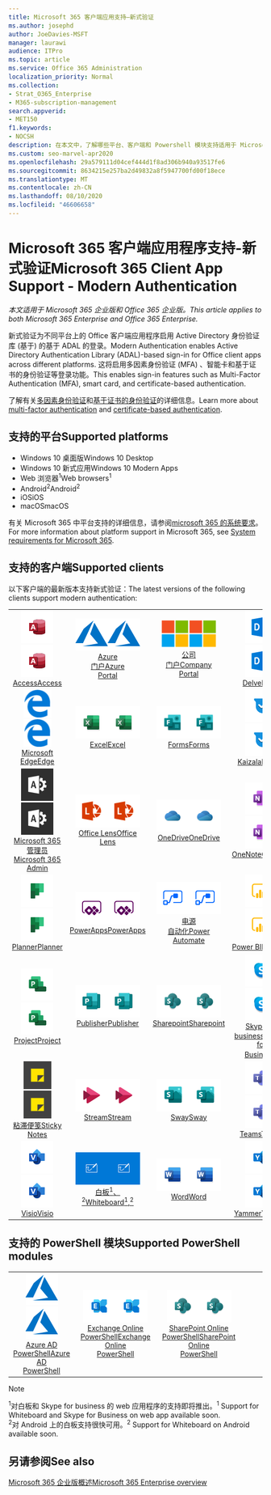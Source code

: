```yaml
---
title: Microsoft 365 客户端应用支持—新式验证
ms.author: josephd
author: JoeDavies-MSFT
manager: laurawi
audience: ITPro
ms.topic: article
ms.service: Office 365 Administration
localization_priority: Normal
ms.collection:
- Strat_O365_Enterprise
- M365-subscription-management
search.appverid:
- MET150
f1.keywords:
- NOCSH
description: 在本文中，了解哪些平台、客户端和 Powershell 模块支持适用于 Microsoft 365 的新式验证。
ms.custom: seo-marvel-apr2020
ms.openlocfilehash: 29a579111d04cef444d1f8ad306b940a93517fe6
ms.sourcegitcommit: 8634215e257ba2d49832a8f5947700fd00f18ece
ms.translationtype: MT
ms.contentlocale: zh-CN
ms.lasthandoff: 08/10/2020
ms.locfileid: "46606658"
---
```

# <a name="microsoft-365-client-app-support---modern-authentication"></a><span data-ttu-id="aaf7d-103">Microsoft 365 客户端应用程序支持-新式验证</span><span class="sxs-lookup"><span data-stu-id="aaf7d-103">Microsoft 365 Client App Support - Modern Authentication</span></span>

<span data-ttu-id="aaf7d-104">*本文适用于 Microsoft 365 企业版和 Office 365 企业版。*</span><span class="sxs-lookup"><span data-stu-id="aaf7d-104">*This article applies to both Microsoft 365 Enterprise and Office 365 Enterprise.*</span></span>

<span data-ttu-id="aaf7d-105">新式验证为不同平台上的 Office 客户端应用程序启用 Active Directory 身份验证库 (基于) 的基于 ADAL 的登录。</span><span class="sxs-lookup"><span data-stu-id="aaf7d-105">Modern Authentication enables Active Directory Authentication Library (ADAL)-based sign-in for Office client apps across different platforms.</span></span> <span data-ttu-id="aaf7d-106">这将启用多因素身份验证 (MFA) 、智能卡和基于证书的身份验证等登录功能。</span><span class="sxs-lookup"><span data-stu-id="aaf7d-106">This enables sign-in features such as Multi-Factor Authentication (MFA), smart card, and certificate-based authentication.</span></span>

<span data-ttu-id="aaf7d-107">了解有关[多因素身份验证](https://docs.microsoft.com/azure/active-directory/authentication/multi-factor-authentication)和[基于证书的身份验证](https://docs.microsoft.com/azure/active-directory/active-directory-certificate-based-authentication-get-started)的详细信息。</span><span class="sxs-lookup"><span data-stu-id="aaf7d-107">Learn more about [multi-factor authentication](https://docs.microsoft.com/azure/active-directory/authentication/multi-factor-authentication) and [certificate-based authentication](https://docs.microsoft.com/azure/active-directory/active-directory-certificate-based-authentication-get-started).</span></span>

## <a name="supported-platforms"></a><span data-ttu-id="aaf7d-108">支持的平台</span><span class="sxs-lookup"><span data-stu-id="aaf7d-108">Supported platforms</span></span>

 - <span data-ttu-id="aaf7d-109">Windows 10 桌面版</span><span class="sxs-lookup"><span data-stu-id="aaf7d-109">Windows 10 Desktop</span></span>
 - <span data-ttu-id="aaf7d-110">Windows 10 新式应用</span><span class="sxs-lookup"><span data-stu-id="aaf7d-110">Windows 10 Modern Apps</span></span>
 - <span data-ttu-id="aaf7d-111">Web 浏览器<sup>1</sup></span><span class="sxs-lookup"><span data-stu-id="aaf7d-111">Web browsers<sup>1</sup></span></span>
 - <span data-ttu-id="aaf7d-112">Android<sup>2</sup></span><span class="sxs-lookup"><span data-stu-id="aaf7d-112">Android<sup>2</sup></span></span>
 - <span data-ttu-id="aaf7d-113">iOS</span><span class="sxs-lookup"><span data-stu-id="aaf7d-113">iOS</span></span>
 - <span data-ttu-id="aaf7d-114">macOS</span><span class="sxs-lookup"><span data-stu-id="aaf7d-114">macOS</span></span>

<span data-ttu-id="aaf7d-115">有关 Microsoft 365 中平台支持的详细信息，请参阅[microsoft 365 的系统要求](https://products.office.com/office-system-requirements)。</span><span class="sxs-lookup"><span data-stu-id="aaf7d-115">For more information about platform support in Microsoft 365, see [System requirements for Microsoft 365](https://products.office.com/office-system-requirements).</span></span>

## <a name="supported-clients"></a><span data-ttu-id="aaf7d-116">支持的客户端</span><span class="sxs-lookup"><span data-stu-id="aaf7d-116">Supported clients</span></span>

<span data-ttu-id="aaf7d-117">以下客户端的最新版本支持新式验证：</span><span class="sxs-lookup"><span data-stu-id="aaf7d-117">The latest versions of the following clients support modern authentication:</span></span>

| | | | | | |
|:---:|:---:|:---:|:---:|:---:|:---:|
| <span data-ttu-id="aaf7d-118">![Access 图标](media/o365-access-64x64.png)</span><span class="sxs-lookup"><span data-stu-id="aaf7d-118">![Access icon](media/o365-access-64x64.png)</span></span> <br> [<span data-ttu-id="aaf7d-119">Access</span><span class="sxs-lookup"><span data-stu-id="aaf7d-119">Access</span></span>](https://products.office.com/access) | <span data-ttu-id="aaf7d-120">![Azure 图标](media/o365-azure-64x64.png)</span><span class="sxs-lookup"><span data-stu-id="aaf7d-120">![Azure icon](media/o365-azure-64x64.png)</span></span> <br> [<span data-ttu-id="aaf7d-121">Azure <br> 门户</span><span class="sxs-lookup"><span data-stu-id="aaf7d-121">Azure <br> Portal </span></span>](https://azure.microsoft.com/features/azure-portal/) | <span data-ttu-id="aaf7d-122">![公司门户图标](media/o365-microsoft-64x64.png)</span><span class="sxs-lookup"><span data-stu-id="aaf7d-122">![Company portal icon](media/o365-microsoft-64x64.png)</span></span> <br> [<span data-ttu-id="aaf7d-123">公司 <br> 门户</span><span class="sxs-lookup"><span data-stu-id="aaf7d-123">Company <br> Portal </span></span>](https://docs.microsoft.com/intune-user-help/sign-in-to-the-company-portal) | <span data-ttu-id="aaf7d-124">![Delve 图标](media/o365-delve-64x64.png)</span><span class="sxs-lookup"><span data-stu-id="aaf7d-124">![Delve icon](media/o365-delve-64x64.png)</span></span> <br> [<span data-ttu-id="aaf7d-125">Delve</span><span class="sxs-lookup"><span data-stu-id="aaf7d-125">Delve</span></span>](https://products.office.com/business/intelligent-search) | <span data-ttu-id="aaf7d-126">![Dynamics 365 图标](media/o365-dynamics365-64x64.png)</span><span class="sxs-lookup"><span data-stu-id="aaf7d-126">![Dynamics 365 icon](media/o365-dynamics365-64x64.png)</span></span> <br> [<span data-ttu-id="aaf7d-127">Dynamics 365</span><span class="sxs-lookup"><span data-stu-id="aaf7d-127">Dynamics 365</span></span>](https://dynamics.microsoft.com) 
| <span data-ttu-id="aaf7d-128">![边缘图标](media/o365-edge-64x64.png)</span><span class="sxs-lookup"><span data-stu-id="aaf7d-128">![Edge icon](media/o365-edge-64x64.png)</span></span> <br> [<span data-ttu-id="aaf7d-129">Microsoft Edge</span><span class="sxs-lookup"><span data-stu-id="aaf7d-129">Edge</span></span>](https://www.microsoft.com/windows/microsoft-edge) | <span data-ttu-id="aaf7d-130">![Excel 图标](media/o365-excel-64x64.png)</span><span class="sxs-lookup"><span data-stu-id="aaf7d-130">![Excel icon](media/o365-excel-64x64.png)</span></span> <br> [<span data-ttu-id="aaf7d-131">Excel</span><span class="sxs-lookup"><span data-stu-id="aaf7d-131">Excel</span></span>](https://products.office.com/excel) | <span data-ttu-id="aaf7d-132">![Forms 图标](media/o365-forms-64x64.png)</span><span class="sxs-lookup"><span data-stu-id="aaf7d-132">![Forms icon](media/o365-forms-64x64.png)</span></span> <br> [<span data-ttu-id="aaf7d-133">Forms</span><span class="sxs-lookup"><span data-stu-id="aaf7d-133">Forms</span></span>](https://flow.microsoft.com/connectors/shared_microsoftforms/microsoft-forms/) | <span data-ttu-id="aaf7d-134">![Kaizala 图标](media/o365-kaizala-64x64.png)</span><span class="sxs-lookup"><span data-stu-id="aaf7d-134">![Kaizala icon](media/o365-kaizala-64x64.png)</span></span> <br> [<span data-ttu-id="aaf7d-135">Kaizala</span><span class="sxs-lookup"><span data-stu-id="aaf7d-135">Kaizala</span></span>](https://products.office.com/en/business/microsoft-kaizala) | <span data-ttu-id="aaf7d-136">![Office.com 图标](media/o365-office-64x64.png)</span><span class="sxs-lookup"><span data-stu-id="aaf7d-136">![Office.com icon](media/o365-office-64x64.png)</span></span> <br> [<span data-ttu-id="aaf7d-137">Office.com</span><span class="sxs-lookup"><span data-stu-id="aaf7d-137">Office.com</span></span>](https://www.office.com/) 
| <span data-ttu-id="aaf7d-138">![Office 365 管理员图标](media/o365-o365admin-64x64.png)</span><span class="sxs-lookup"><span data-stu-id="aaf7d-138">![Office 365 Admin icon](media/o365-o365admin-64x64.png)</span></span> <br> [<span data-ttu-id="aaf7d-139">Microsoft 365 <br> 管理员</span><span class="sxs-lookup"><span data-stu-id="aaf7d-139">Microsoft 365 <br> Admin</span></span>](https://products.office.com/business/manage-office-365-admin-app) | <span data-ttu-id="aaf7d-140">![镜头图标](media/o365-lens-64x64.png)</span><span class="sxs-lookup"><span data-stu-id="aaf7d-140">![Lens icon](media/o365-lens-64x64.png)</span></span> <br> [<span data-ttu-id="aaf7d-141">Office Lens</span><span class="sxs-lookup"><span data-stu-id="aaf7d-141">Office Lens</span></span>](https://www.microsoft.com/p/office-lens/9wzdncrfj3t8?activetab=pivot%3Aoverviewtab) | <span data-ttu-id="aaf7d-142">![OneDrive for Business 图标](media/o365-OneDrive-64x64.png)</span><span class="sxs-lookup"><span data-stu-id="aaf7d-142">![OneDrive for Business icon](media/o365-OneDrive-64x64.png)</span></span> <br> [<span data-ttu-id="aaf7d-143">OneDrive</span><span class="sxs-lookup"><span data-stu-id="aaf7d-143">OneDrive</span></span>](https://products.office.com/onedrive-for-business/online-cloud-storage) |  <span data-ttu-id="aaf7d-144">![OneNote 图标](media/o365-OneNote-64x64.png)</span><span class="sxs-lookup"><span data-stu-id="aaf7d-144">![OneNote icon](media/o365-OneNote-64x64.png)</span></span> <br> [<span data-ttu-id="aaf7d-145">OneNote</span><span class="sxs-lookup"><span data-stu-id="aaf7d-145">OneNote</span></span>](https://products.office.com/onenote) | <span data-ttu-id="aaf7d-146">![Outlook 图标](media/o365-outlook-64x64.png)</span><span class="sxs-lookup"><span data-stu-id="aaf7d-146">![Outlook icon](media/o365-outlook-64x64.png)</span></span> <br> [<span data-ttu-id="aaf7d-147">Outlook</span><span class="sxs-lookup"><span data-stu-id="aaf7d-147">Outlook</span></span>](https://products.office.com/outlook) 
| <span data-ttu-id="aaf7d-148">![Planner 图标](media/o365-planner-64x64.png)</span><span class="sxs-lookup"><span data-stu-id="aaf7d-148">![Planner icon](media/o365-planner-64x64.png)</span></span> <br> [<span data-ttu-id="aaf7d-149">Planner</span><span class="sxs-lookup"><span data-stu-id="aaf7d-149">Planner</span></span>](https://products.office.com/business/task-management-software) | <span data-ttu-id="aaf7d-150">![PowerApps 图标](media/o365-powerapps-64x64.png)</span><span class="sxs-lookup"><span data-stu-id="aaf7d-150">![PowerApps icon](media/o365-powerapps-64x64.png)</span></span> <br> [<span data-ttu-id="aaf7d-151">PowerApps</span><span class="sxs-lookup"><span data-stu-id="aaf7d-151">PowerApps </span></span>](https://powerapps.microsoft.com) | <span data-ttu-id="aaf7d-152">![电源自动图标](media/o365-flow-64x64.png)</span><span class="sxs-lookup"><span data-stu-id="aaf7d-152">![Power Automate icon](media/o365-flow-64x64.png)</span></span> <br> [<span data-ttu-id="aaf7d-153">电源 <br> 自动化</span><span class="sxs-lookup"><span data-stu-id="aaf7d-153">Power <br> Automate</span></span>](https://flow.microsoft.com) | <span data-ttu-id="aaf7d-154">![PowerBI 图标](media/o365-powerbi-64x64.png)</span><span class="sxs-lookup"><span data-stu-id="aaf7d-154">![PowerBI icon](media/o365-powerbi-64x64.png)</span></span> <br> [<span data-ttu-id="aaf7d-155">Power BI</span><span class="sxs-lookup"><span data-stu-id="aaf7d-155">Power BI</span></span>](https://powerbi.microsoft.com)| <span data-ttu-id="aaf7d-156">![PowerPoint 图标](media/o365-powerpoint-64x64.png)</span><span class="sxs-lookup"><span data-stu-id="aaf7d-156">![PowerPoint icon](media/o365-powerpoint-64x64.png)</span></span> <br> [<span data-ttu-id="aaf7d-157">PowerPoint</span><span class="sxs-lookup"><span data-stu-id="aaf7d-157">PowerPoint</span></span>](https://products.office.com/powerpoint) 
| <span data-ttu-id="aaf7d-158">![Project 图标](media/o365-project-64x64.png)</span><span class="sxs-lookup"><span data-stu-id="aaf7d-158">![Project icon](media/o365-project-64x64.png)</span></span> <br> [<span data-ttu-id="aaf7d-159">Project</span><span class="sxs-lookup"><span data-stu-id="aaf7d-159">Project</span></span>](https://products.office.com/project) | <span data-ttu-id="aaf7d-160">![Publisher 图标](media/o365-publisher-64x64.png)</span><span class="sxs-lookup"><span data-stu-id="aaf7d-160">![Publisher icon](media/o365-publisher-64x64.png)</span></span> <br> [<span data-ttu-id="aaf7d-161">Publisher</span><span class="sxs-lookup"><span data-stu-id="aaf7d-161">Publisher</span></span>](https://products.office.com/publisher) | <span data-ttu-id="aaf7d-162">![SharePoint 图标](media/o365-sharepoint-64x64.png)</span><span class="sxs-lookup"><span data-stu-id="aaf7d-162">![SharePoint icon](media/o365-sharepoint-64x64.png)</span></span> <br> [<span data-ttu-id="aaf7d-163">Sharepoint</span><span class="sxs-lookup"><span data-stu-id="aaf7d-163">Sharepoint</span></span>](https://products.office.com/sharepoint) | <span data-ttu-id="aaf7d-164">![Skype for Business 图标](media/o365-skypeforbusiness-64x64.png)</span><span class="sxs-lookup"><span data-stu-id="aaf7d-164">![Skype for Business icon](media/o365-skypeforbusiness-64x64.png)</span></span> <br> [<span data-ttu-id="aaf7d-165">Skype for <br> business<sup>1</sup></span><span class="sxs-lookup"><span data-stu-id="aaf7d-165">Skype for <br> Business<sup>1</sup></span></span>](https://www.skype.com/business/) | <span data-ttu-id="aaf7d-166">![StaffHub 图标](media/o365-staffhub-64x64.png)</span><span class="sxs-lookup"><span data-stu-id="aaf7d-166">![StaffHub icon](media/o365-staffhub-64x64.png)</span></span> <br> [<span data-ttu-id="aaf7d-167">StaffHub</span><span class="sxs-lookup"><span data-stu-id="aaf7d-167">StaffHub</span></span>](https://products.office.com/microsoft-staffhub/staff-scheduling-software)
| <span data-ttu-id="aaf7d-168">![粘滞便笺图标](media/o365-stickynotes-64x64.png)</span><span class="sxs-lookup"><span data-stu-id="aaf7d-168">![Sticky Notes icon](media/o365-stickynotes-64x64.png)</span></span> <br> [<span data-ttu-id="aaf7d-169">粘滞便笺</span><span class="sxs-lookup"><span data-stu-id="aaf7d-169">Sticky Notes</span></span>](https://www.microsoft.com/p/microsoft-sticky-notes/9nblggh4qghw) | <span data-ttu-id="aaf7d-170">![Stream 图标](media/o365-stream-64x64.png)</span><span class="sxs-lookup"><span data-stu-id="aaf7d-170">![Stream icon](media/o365-stream-64x64.png)</span></span> <br> [<span data-ttu-id="aaf7d-171">Stream</span><span class="sxs-lookup"><span data-stu-id="aaf7d-171">Stream</span></span>](https://stream.microsoft.com) | <span data-ttu-id="aaf7d-172">![Sway 图标](media/o365-sway-64x64.png)</span><span class="sxs-lookup"><span data-stu-id="aaf7d-172">![Sway icon](media/o365-sway-64x64.png)</span></span> <br> [<span data-ttu-id="aaf7d-173">Sway</span><span class="sxs-lookup"><span data-stu-id="aaf7d-173">Sway</span></span>](https://sway.com) | <span data-ttu-id="aaf7d-174">![Teams 图标](media/o365-teams-64x64.png)</span><span class="sxs-lookup"><span data-stu-id="aaf7d-174">![Teams icon](media/o365-teams-64x64.png)</span></span> <br> [<span data-ttu-id="aaf7d-175">Teams</span><span class="sxs-lookup"><span data-stu-id="aaf7d-175">Teams</span></span>](https://products.office.com/microsoft-teams/group-chat-software) | <span data-ttu-id="aaf7d-176">![To Do 图标](media/o365-todo-64x64.png)</span><span class="sxs-lookup"><span data-stu-id="aaf7d-176">![To Do icon](media/o365-todo-64x64.png)</span></span> <br> [<span data-ttu-id="aaf7d-177">待办事项</span><span class="sxs-lookup"><span data-stu-id="aaf7d-177">To Do</span></span>](https://todo.microsoft.com) 
| <span data-ttu-id="aaf7d-178">![Visio 图标](media/o365-visio-64x64.png)</span><span class="sxs-lookup"><span data-stu-id="aaf7d-178">![Visio icon](media/o365-visio-64x64.png)</span></span> <br> [<span data-ttu-id="aaf7d-179">Visio</span><span class="sxs-lookup"><span data-stu-id="aaf7d-179">Visio</span></span>](https://products.office.com/visio/flowchart-software) | <span data-ttu-id="aaf7d-180">![Whiteboard 图标](media/o365-whiteboard-64x64.png)</span><span class="sxs-lookup"><span data-stu-id="aaf7d-180">![Whiteboard icon](media/o365-whiteboard-64x64.png)</span></span> <br> [<span data-ttu-id="aaf7d-181">白板<sup>1</sup>、<sup>2</sup></span><span class="sxs-lookup"><span data-stu-id="aaf7d-181">Whiteboard<sup>1</sup>,<sup>2</sup></span></span>](https://whiteboard.microsoft.com/) | <span data-ttu-id="aaf7d-182">![Word 图标](media/o365-word-64x64.png)</span><span class="sxs-lookup"><span data-stu-id="aaf7d-182">![Word icon](media/o365-word-64x64.png)</span></span> <br> [<span data-ttu-id="aaf7d-183">Word</span><span class="sxs-lookup"><span data-stu-id="aaf7d-183">Word</span></span>](https://products.office.com/word) | <span data-ttu-id="aaf7d-184">![Yammer 图标](media/o365-yammer-64x64.png)</span><span class="sxs-lookup"><span data-stu-id="aaf7d-184">![Yammer icon](media/o365-yammer-64x64.png)</span></span> <br> [<span data-ttu-id="aaf7d-185">Yammer</span><span class="sxs-lookup"><span data-stu-id="aaf7d-185">Yammer</span></span>](https://products.office.com/yammer/yammer-overview) | <span data-ttu-id="aaf7d-186">![Yammer 图标](media/o365-yammer-64x64.png)</span><span class="sxs-lookup"><span data-stu-id="aaf7d-186">![Yammer icon](media/o365-yammer-64x64.png)</span></span> <br> [<span data-ttu-id="aaf7d-187">Yammer <br> 通知程序</span><span class="sxs-lookup"><span data-stu-id="aaf7d-187">Yammer <br> Notifier</span></span>](https://products.office.com/yammer/yammer-overview) |  |

## <a name="supported-powershell-modules"></a><span data-ttu-id="aaf7d-188">支持的 PowerShell 模块</span><span class="sxs-lookup"><span data-stu-id="aaf7d-188">Supported PowerShell modules</span></span>

| | | | | | |
|:---:|:---:|:---:|:---:|:---:|:---:|
| <span data-ttu-id="aaf7d-189">![Azure 图标](media/o365-azure-64x64.png)</span><span class="sxs-lookup"><span data-stu-id="aaf7d-189">![Azure icon](media/o365-azure-64x64.png)</span></span> <br> [<span data-ttu-id="aaf7d-190">Azure AD <br> PowerShell</span><span class="sxs-lookup"><span data-stu-id="aaf7d-190">Azure AD <br> PowerShell</span></span>](https://docs.microsoft.com/powershell/azure/active-directory/overview?view=azureadps-2.0) | <span data-ttu-id="aaf7d-191">![Exchange 图标](media/o365-exchange-64x64.png)</span><span class="sxs-lookup"><span data-stu-id="aaf7d-191">![Exchange icon](media/o365-exchange-64x64.png)</span></span> <br> [<span data-ttu-id="aaf7d-192">Exchange Online <br> PowerShell</span><span class="sxs-lookup"><span data-stu-id="aaf7d-192">Exchange Online <br> PowerShell</span></span>](https://docs.microsoft.com/powershell/exchange/exchange-online/exchange-online-powershell?view=exchange-ps) | <span data-ttu-id="aaf7d-193">![SharePoint 图标](media/o365-sharepoint-64x64.png)</span><span class="sxs-lookup"><span data-stu-id="aaf7d-193">![SharePoint icon](media/o365-sharepoint-64x64.png)</span></span> <br> [<span data-ttu-id="aaf7d-194">SharePoint Online <br> PowerShell</span><span class="sxs-lookup"><span data-stu-id="aaf7d-194">SharePoint Online <br> PowerShell</span></span>](https://docs.microsoft.com/powershell/sharepoint/sharepoint-online/connect-sharepoint-online)

> [!NOTE]
> <span data-ttu-id="aaf7d-195"><sup>1</sup>对白板和 Skype for business 的 web 应用程序的支持即将推出。</span><span class="sxs-lookup"><span data-stu-id="aaf7d-195"><sup>1</sup> Support for Whiteboard and Skype for Business on web app available soon.</span></span> <br>
> <span data-ttu-id="aaf7d-196"><sup>2</sup>对 Android 上的白板支持很快可用。</span><span class="sxs-lookup"><span data-stu-id="aaf7d-196"><sup>2</sup> Support for Whiteboard on Android available soon.</span></span>

## <a name="see-also"></a><span data-ttu-id="aaf7d-197">另请参阅</span><span class="sxs-lookup"><span data-stu-id="aaf7d-197">See also</span></span>

[<span data-ttu-id="aaf7d-198">Microsoft 365 企业版概述</span><span class="sxs-lookup"><span data-stu-id="aaf7d-198">Microsoft 365 Enterprise overview</span></span>](https://docs.microsoft.com/microsoft-365/enterprise/microsoft-365-overview)
